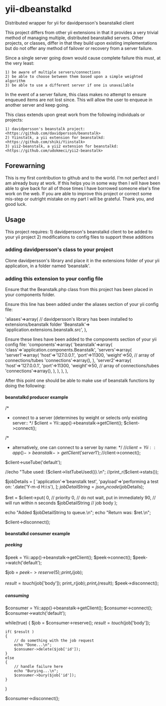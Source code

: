 # yii-dbeanstalkd
Distributed wrapper for yii for davidpersson's beanstalkd client

This project differs from other yii extensions in that it provides a very trivial method of 
managing multiple, distributed beanstalkd servers.  Other projects, or classes, differ in that they build
upon existing implementations but do not offer any method of failover or recovery from a server failure.

Since a single server going down would cause complete failure this must, at the very least:

	1) be aware of multiple servers/connections
	2) be able to choose between them based upon a simple weighted algorithm
	3) be able to use a different server if one is unavailable

In the event of a server failure, this class makes no attempt to ensure enqueued items
are not lost since.  This will allow the user to enqueue in another server and keep going.
 
This class extends upon great work from the following individuals or projects:

	1) davidpersson's beanstalk project: <https://github.com/davidpersson/beanstalk>
	2) Yiinstalk, a yii extension for beanstalkd: <https://github.com/shiki/Yiinstalk>
	3) yii2-beanstalk, a yii2 extension for beanstalkd: <https://github.com/udokmeci/yii2-beanstalk>

## Forewarning
This is my first contribution to github and to the world.  I'm not perfect and I am already busy at work.
If this helps you in some way then I will have been able to give back for all of those times I have 
borrowed someone else's fine work on the web.  If you are able to improve this project or correct some
mis-step or outright mistake on my part I will be grateful.  Thank you, and good luck.

## Usage
This project requires:
	1) davidpersson's beanstalkd client to be added to your yii project
	2) modifications to config files to support these additions

### adding davidpersson's class to your project
Clone davidpersson's library and place it in the extensions folder of your yii application, 
in a folder named 'beanstalk'.

### adding this extension to your config file
Ensure that the Beanstalk.php class from this project has been placed in your components folder.

Ensure this line has been added under the aliases section of your yii config file:

'aliases'=>array(
		// davidpersson's library has been installed to extensions/beanstalk folder
		'Beanstalk'=> 'application.extensions.beanstalk.src',
	),

Ensure these lines have been added to the components section of your yii config file:
'components'=>array(
		'beanstalk'=>array(
			'class'=>'application.components.Beanstalk',
			'servers'=>array(
				'server1'=>array(
					'host'=>'127.0.0.1',
					'port'=>11300,
					'weight'=>50,
					// array of connections/tubes
					'connections'=>array(),
				),
				'server2'=>array(
					'host'=>'127.0.0.1',
					'port'=>11300,
					'weight'=>50,
					// array of connections/tubes
					'connections'=>array(),
				),
			),
		),
),

After this point one should be able to make use of beanstalk functions by doing the following:

#### beanstalkd producer example

/*
 * connect to a server (determines by weight or selects only existing server::
 */
$client = Yii::app()->beanstalk->getClient();
$client->connect();

/* 
 * alternatively, one can connect to a server by name:
 */
//$client = Yii::app()->beanstalk->getClient('server1');
//$client->connect();

$client->useTube('default');

//echo "Tube used: {$client->listTubeUsed()}.\n";
//print_r($client->stats());

$jobDetails = [
	'application'=>'beanstalk test',
	'payload'=>'performing a test on: '.date('Y-m-d H:i:s'),
];
$jobDetailString = json_encode($jobDetails);

$ret = $client->put(
	0, // priority
	0, // do not wait, put in immediately
	90, // will run within n seconds
	$jobDetailString // job body
);

echo "Added $jobDetailString to queue.\n";
echo "Return was: $ret.\n";

$client->disconnect();


#### beanstalkd consumer example

##### peeking
$peek = Yii::app()->beanstalk->getClient();
$peek->connect();
$peek->watch('default');

$job = $peek->reserve(5);
print_r($job);

$result = touch($job['body']);
print_r($job);
print_r($result);
$peek->disconnect();

##### consuming
$consumer = Yii::app()->beanstalk->getClient();
$consumer->connect();
$consumer->watch('default');

while(true)
{
	$job = $consumer->reserve();
	$result = touch($job['body']);

	if( $result )
	{
		// do something with the job request
		echo "Done...\n";
		$consumer->delete($job['id']);
	}
	else
	{
		// handle failure here
		echo "Burying...\n";
		$consumer->bury($job['id']);
	}
}

$consumer->disconnect();

